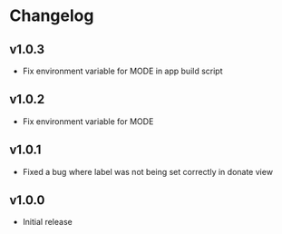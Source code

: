 # Changelog

## v1.0.3

- Fix environment variable for MODE in app build script

## v1.0.2

- Fix environment variable for MODE

## v1.0.1

- Fixed a bug where label was not being set correctly in donate view

## v1.0.0

- Initial release
